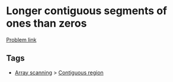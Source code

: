 # Longer contiguous segments of ones than zeros

[Problem link](https://leetcode.com/problems/longer-contiguous-segments-of-ones-than-zeros)

## Tags

* [Array scanning](/README.md#Array_scanning) > [Contiguous region](/README.md#Array_scanning-Contiguous_region)
